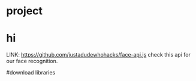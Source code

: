 # project
# hi
LINK: https://github.com/justadudewhohacks/face-api.js
check this api for our face recognition.



#download libraries
